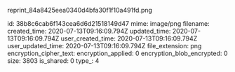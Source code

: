 reprint_84a8425eea0340d4bfa30f1f10a491fd.png

id: 38b8c6cab6f143cea6d6d21518149d47
mime: image/png
filename: 
created_time: 2020-07-13T09:16:09.794Z
updated_time: 2020-07-13T09:16:09.794Z
user_created_time: 2020-07-13T09:16:09.794Z
user_updated_time: 2020-07-13T09:16:09.794Z
file_extension: png
encryption_cipher_text: 
encryption_applied: 0
encryption_blob_encrypted: 0
size: 3803
is_shared: 0
type_: 4
